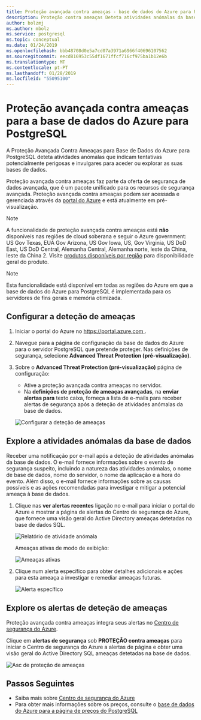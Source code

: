 ```yaml
---
title: Proteção avançada contra ameaças - base de dados do Azure para PostgreSQL
description: Proteção contra ameaças Deteta atividades anómalas da base de dados, indicando potenciais ameaças de segurança para a base de dados.
author: bolzmj
ms.author: mbolz
ms.service: postgresql
ms.topic: conceptual
ms.date: 01/24/2019
ms.openlocfilehash: bbb48708d0e5a7cd07a3971a6966f40696107562
ms.sourcegitcommit: eecd816953c55df1671ffcf716cf975ba1b12e6b
ms.translationtype: MT
ms.contentlocale: pt-PT
ms.lasthandoff: 01/28/2019
ms.locfileid: "55095100"
---
```

# <a name="advanced-threat-protection-for-azure-database-for-postgresql"></a>Proteção avançada contra ameaças para a base de dados do Azure para PostgreSQL

A Proteção Avançada Contra Ameaças para Base de Dados do Azure para PostgreSQL deteta atividades anómalas que indicam tentativas potencialmente perigosas e invulgares para aceder ou explorar as suas bases de dados.

Proteção avançada contra ameaças faz parte da oferta de segurança de dados avançada, que é um pacote unificado para os recursos de segurança avançada. Proteção avançada contra ameaças podem ser acessada e gerenciada através da [portal do Azure](https://portal.azure.com) e está atualmente em pré-visualização.

> [!NOTE]
> A funcionalidade de proteção avançada contra ameaças está **não** disponíveis nas regiões de cloud soberana e seguir o Azure government: US Gov Texas, EUA Gov Arizona, US Gov Iowa, US, Gov Virginia, US DoD East, US DoD Central, Alemanha Central, Alemanha norte, leste da China, leste da China 2. Visite [produtos disponíveis por região](https://azure.microsoft.com/global-infrastructure/services/) para disponibilidade geral do produto.
>

> [!NOTE]
> Esta funcionalidade está disponível em todas as regiões do Azure em que a base de dados do Azure para PostgreSQL é implementada para os servidores de fins gerais e memória otimizada.

## <a name="set-up-threat-detection"></a>Configurar a deteção de ameaças
1. Iniciar o portal do Azure no [ https://portal.azure.com ](https://portal.azure.com).
2. Navegue para a página de configuração da base de dados do Azure para o servidor PostgreSQL que pretende proteger. Nas definições de segurança, selecione **Advanced Threat Protection (pré-visualização)**.
3. Sobre o **Advanced Threat Protection (pré-visualização)** página de configuração:

   - Ative a proteção avançada contra ameaças no servidor.
   - Na **definições de proteção de ameaças avançadas**, na **enviar alertas para** texto caixa, forneça a lista de e-mails para receber alertas de segurança após a deteção de atividades anómalas da base de dados.
  
   ![Configurar a deteção de ameaças](./media/howto-database-threat-protection-portal/set-up-threat-protection.png)

## <a name="explore-anomalous-database-activities"></a>Explore a atividades anómalas da base de dados

Receber uma notificação por e-mail após a deteção de atividades anómalas da base de dados. O e-mail fornece informações sobre o evento de segurança suspeito, incluindo a natureza das atividades anómalas, o nome de base de dados, nome do servidor, o nome da aplicação e a hora do evento. Além disso, o e-mail fornece informações sobre as causas possíveis e as ações recomendadas para investigar e mitigar a potencial ameaça à base de dados.
    
1. Clique nas **ver alertas recentes** ligação no e-mail para iniciar o portal do Azure e mostrar a página de alertas do Centro de segurança do Azure, que fornece uma visão geral do Active Directory ameaças detetadas na base de dados SQL.
    
    ![Relatório de atividade anómala](./media/howto-database-threat-protection-portal/anomalous-activity-report.png)

    Ameaças ativas de modo de exibição:

    ![Ameaças ativas](./media/howto-database-threat-protection-portal/active-threats.png)

2. Clique num alerta específico para obter detalhes adicionais e ações para esta ameaça a investigar e remediar ameaças futuras.
    
    ![Alerta específico](./media/howto-database-threat-protection-portal/specific-alert.png)

## <a name="explore-threat-detection-alerts"></a>Explore os alertas de deteção de ameaças

Proteção avançada contra ameaças integra seus alertas no [Centro de segurança do Azure](https://azure.microsoft.com/services/security-center/). 

Clique em **alertas de segurança** sob **PROTEÇÃO contra ameaças** para iniciar o Centro de segurança do Azure a alertas de página e obter uma visão geral do Active Directory SQL ameaças detetadas na base de dados.

  ![Asc de proteção de ameaças](./media/howto-database-threat-protection-portal/threat-detection-alert-asc.png)

## <a name="next-steps"></a>Passos Seguintes

* Saiba mais sobre [Centro de segurança do Azure](https://docs.microsoft.com/azure/security-center/security-center-intro)
* Para obter mais informações sobre os preços, consulte o [base de dados do Azure para a página de preços do PostgreSQL](https://azure.microsoft.com/pricing/details/postgresql/)  
